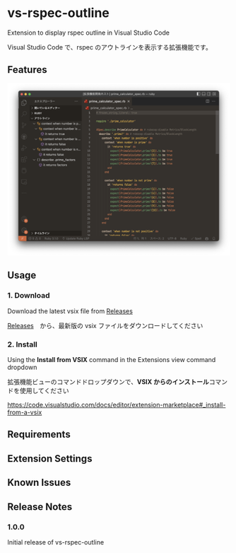 # vs-rspec-outline

Extension to display rspec outline in Visual Studio Code

Visual Studio Code で、rspec のアウトラインを表示する拡張機能です。

## Features
![screenshot](https://github.com/Hee-San/vs-rspec-outline/raw/main/screenshot.png)

## Usage
### 1. Download

Download the latest vsix file from [Releases](https://github.com/Hee-San/vs-rspec-outline/releases)

[Releases](https://github.com/Hee-San/vs-rspec-outline/releases)　から、最新版の vsix ファイルをダウンロードしてください

### 2. Install

Using the **Install from VSIX** command in the Extensions view command dropdown

拡張機能ビューのコマンドドロップダウンで、**VSIX からのインストール**コマンドを使用してください

https://code.visualstudio.com/docs/editor/extension-marketplace#_install-from-a-vsix

## Requirements


## Extension Settings


## Known Issues


## Release Notes


### 1.0.0

Initial release of vs-rspec-outline
